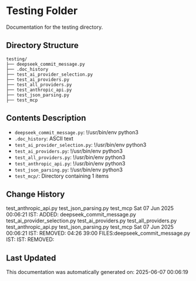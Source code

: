<!-- filepath: /home/michaelnewham/Projects/create_python_project/scripts/testing/aboutthisfolder.md -->
# Testing Folder

Documentation for the testing directory.

## Directory Structure

```
testing/
├── deepseek_commit_message.py
├── .doc_history
├── test_ai_provider_selection.py
├── test_ai_providers.py
├── test_all_providers.py
├── test_anthropic_api.py
├── test_json_parsing.py
├── test_mcp
```

## Contents Description

- `deepseek_commit_message.py`: !/usr/bin/env python3
- `.doc_history`: ASCII text
- `test_ai_provider_selection.py`: !/usr/bin/env python3
- `test_ai_providers.py`: !/usr/bin/env python3
- `test_all_providers.py`: !/usr/bin/env python3
- `test_anthropic_api.py`: !/usr/bin/env python3
- `test_json_parsing.py`: !/usr/bin/env python3
- `test_mcp/`: Directory containing 1 items

## Change History

test_anthropic_api.py
test_json_parsing.py
test_mcp
Sat 07 Jun 2025 00:06:21 IST: ADDED: deepseek_commit_message.py test_ai_provider_selection.py test_ai_providers.py test_all_providers.py test_anthropic_api.py test_json_parsing.py test_mcp 
Sat 07 Jun 2025 00:06:21 IST: REMOVED:  04:26 39:00 FILES:deepseek_commit_message.py IST: IST: REMOVED: 

## Last Updated

This documentation was automatically generated on: 2025-06-07 00:06:19
